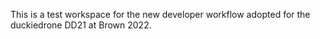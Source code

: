 This is a test workspace for the new developer workflow adopted for the duckiedrone DD21 at Brown 2022.
